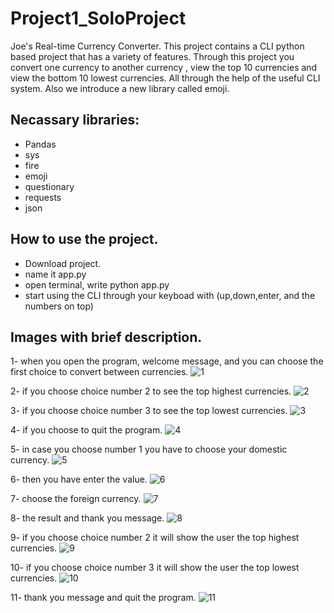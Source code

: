 # Project1_SoloProject
Joe's Real-time Currency Converter. This project contains a CLI python based project that has a variety of features. Through this project you convert one currency to another currency , view the top 10 currencies and view the bottom 10 lowest currencies. All through the help of the useful CLI system. Also we introduce a new library called emoji.

## Necassary libraries:
- Pandas
- sys
- fire
- emoji
- questionary
- requests
- json

## How to use the project.
- Download project.
- name it app.py
- open terminal, write python app.py
- start using the CLI through your keyboad with (up,down,enter, and the numbers on top)

## Images with brief description.

1- when you open the program, welcome message, and you can choose the first choice to convert between currencies.
![1](https://user-images.githubusercontent.com/64050486/143781108-bbee33f3-c8d6-4286-a468-03f1c9438f96.jpg)

2- if you choose choice number 2 to see the top highest currencies.
![2](https://user-images.githubusercontent.com/64050486/143781109-d3646ee5-69cc-44ea-9bb0-a413313ff488.jpg)

3- if you choose choice number 3 to see the top lowest currencies.
![3](https://user-images.githubusercontent.com/64050486/143781110-ecdc7236-4aa4-4cb7-9e1d-637a08780780.jpg)

4- if you choose to quit the program.
![4](https://user-images.githubusercontent.com/64050486/143781112-60a2939d-afa4-4a70-b503-a6692196ab2b.jpg)

5- in case you choose number 1 you have to choose your domestic currency.
![5](https://user-images.githubusercontent.com/64050486/143781113-4f8566b3-dc8a-4e1c-8308-40174538d906.jpg)

6- then you have enter the value.
![6](https://user-images.githubusercontent.com/64050486/143781114-2b00fa95-ee4b-4c5a-8e4d-5a42fa4e466a.jpg)

7- choose the foreign currency.
![7](https://user-images.githubusercontent.com/64050486/143781116-d2141ee9-c04c-4824-bb1e-ba3c94ed4691.jpg)

8- the result and thank you message.
![8](https://user-images.githubusercontent.com/64050486/143781117-88675a70-af16-49d6-a634-e0b5fdfc8df0.jpg)

9- if you choose choice number 2 it will show the user the top highest currencies.
![9](https://user-images.githubusercontent.com/64050486/143781118-ac69f131-0920-4802-b4f2-ceccca80953b.jpg)

10- if you choose choice number 3 it will show the user the top lowest currencies.
![10](https://user-images.githubusercontent.com/64050486/143781119-555bca90-1da0-42f9-ad6a-1976b46610e4.jpg)

11- thank you message and quit the program.
![11](https://user-images.githubusercontent.com/64050486/143781120-1e7334d0-5731-495a-97dc-d776f31c29fb.jpg)
